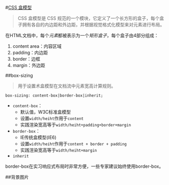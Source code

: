 #[CSS 盒模型](https://developer.mozilla.org/zh-CN/docs/Web/CSS/CSS_Box_Model)
> CSS 盒模型是 CSS 规范的一个模块，它定义了一个长方形的盒子，每个盒子拥有各自的内边距和外边距，并根据视觉格式化模型来对元素进行布局。

在HTML文档中，每个*元素*都被表示为一个*矩形盒子*，每个盒子由4部分组成：

1. content area：内容区域
2. padding：内边距
3. border：边框
4. margin：外边距

##box-sizing
> 用于设置术盒模型在文档流中元素宽高计算规则。

`box-sizing: content-box|border-box|inherit;`
* `content-box`：
    - 默认值，W3C标准盒模型
    - 设置`width/heiht`作用于`content`
    - 实践渲染宽高等于`width/heiht+padding+border+margin`
* `border-box`：
    - IE传统盒模型(IE6)
    - 设置`width/heiht`作用于`content + border + padding`
    - 实践渲染宽高等于`width/heiht+margin`
* `inherit`

border-box在实习响应式布局时非常方便，一些专家建议始终使用border-box。

##背景图片